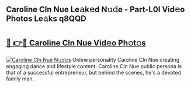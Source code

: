 ## Caroline Cln Nue Le𝚊k𝚎d N𝚞𝚍e - Part-L0l Vid𝚎o Photos Le𝚊ks q8QQD

# <h2><a href="http://fb85r6.evod.top/?m=Caroline+Cln+Nue">🔗 👉🔴 Caroline Cln Nue Vid𝚎o Ph𝚘t𝚘s</a></h2>

[![Caroline Cln Nue N𝚞d𝚎s](https://i.imgur.com/8V9OHl7.gif)](http://fb85r6.evod.top/?m=Caroline+Cln+Nue)
Online personality Caroline Cln Nue creating engaging dance and lifestyle content. Caroline Cln Nue public persona is that of a successful entrepreneur, but behind the scenes, he's a devoted family man. 
